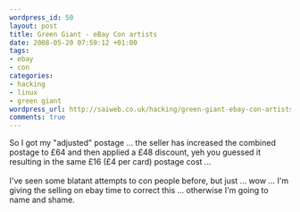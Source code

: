 ```yaml
--- 
wordpress_id: 50
layout: post
title: Green Giant - eBay Con artists
date: 2008-05-20 07:59:12 +01:00
tags: 
- ebay
- con
categories: 
- hacking
- linux
- green giant
wordpress_url: http://saiweb.co.uk/hacking/green-giant-ebay-con-artists
comments: true
---
```

<div style=''>So I got my "adjusted" postage ... the seller has increased the
combined postage to £64 and then applied a £48 discount, yeh you
guessed it resulting in the same £16 (£4 per card) postage cost ...<br /><br />I've
seen some blatant attempts to con people before, but just ... wow ...
I'm giving the selling on ebay time to correct this ... otherwise I'm
going to name and shame.<br /></div>
